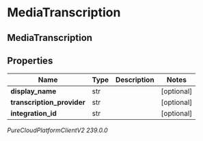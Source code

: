 # MediaTranscription

## MediaTranscription

## Properties

|Name | Type | Description | Notes|
|------------ | ------------- | ------------- | -------------|
| **display_name** | str |  | [optional] |
| **transcription_provider** | str |  | [optional] |
| **integration_id** | str |  | [optional] |



_PureCloudPlatformClientV2 239.0.0_
